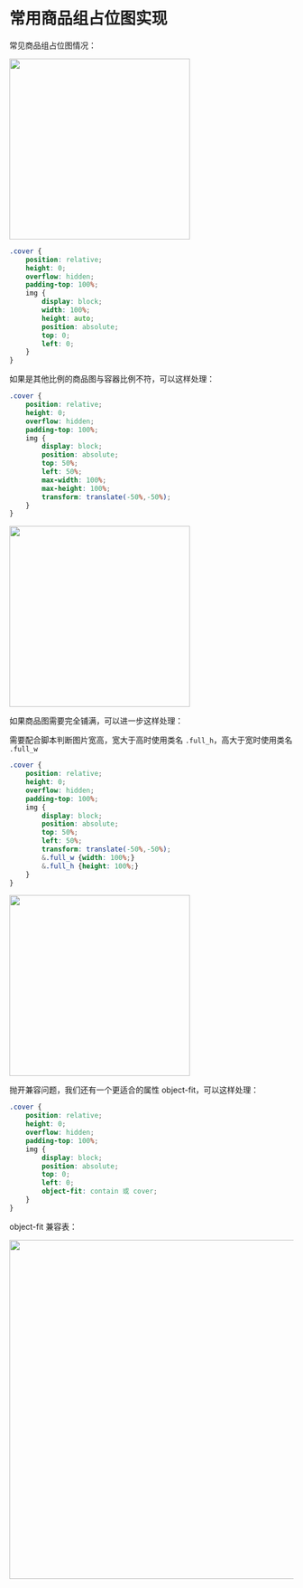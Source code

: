 # 常用商品组占位图实现

常见商品组占位图情况：

<img src="http://storage.360buyimg.com/mtd/home/11490599236804.png" width="320">

```css
.cover {
    position: relative;
    height: 0;
    overflow: hidden;
    padding-top: 100%;
    img {
        display: block;
        width: 100%;
        height: auto;
        position: absolute;
        top: 0;
        left: 0;
    }
}
```

如果是其他比例的商品图与容器比例不符，可以这样处理：

```css
.cover {
    position: relative;
    height: 0;
    overflow: hidden;
    padding-top: 100%;
    img {
        display: block;
        position: absolute;
        top: 50%;
        left: 50%;
        max-width: 100%;
        max-height: 100%;
        transform: translate(-50%,-50%);
    }
}
```

<img src="http://storage.360buyimg.com/mtd/home/21490599236481.png" width="320">

如果商品图需要完全铺满，可以进一步这样处理：

需要配合脚本判断图片宽高，宽大于高时使用类名 `.full_h`，高大于宽时使用类名 `.full_w`

```css
.cover {
    position: relative;
    height: 0;
    overflow: hidden;
    padding-top: 100%;
    img {
        display: block;
        position: absolute;
        top: 50%;
        left: 50%;
        transform: translate(-50%,-50%);
        &.full_w {width: 100%;}
        &.full_h {height: 100%;}
    }
}
```

<img src="http://storage.360buyimg.com/mtd/home/41490599236881.png" width="320">

抛开兼容问题，我们还有一个更适合的属性 object-fit，可以这样处理：

```css
.cover {
    position: relative;
    height: 0;
    overflow: hidden;
    padding-top: 100%;
    img {
        display: block;
        position: absolute;
        top: 0;
        left: 0;
        object-fit: contain 或 cover;
    }
}
```

object-fit 兼容表：

<img src="http://storage.360buyimg.com/mtd/home/31490599237117.png" width="600">
